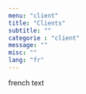 ```yaml
---
menu: "client"
title: "Clients"
subtitle: ""
categorie : "client"
message: ""
misc: ""
lang: "fr"
---
```

french text